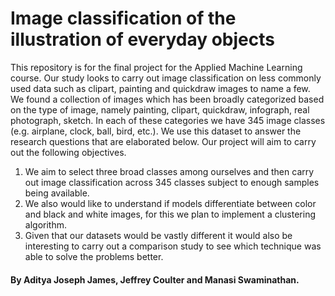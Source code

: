 # Image classification of the illustration of everyday objects
This repository is for the final project for the Applied Machine Learning course. 
Our study looks to carry out image classification on less commonly used data such as clipart, painting and quickdraw images to name a few. We found a collection of images which has been broadly categorized based on the type of image, namely painting, clipart, quickdraw, infograph,  real photograph, sketch. In each of these categories we have 345 image classes (e.g. airplane, clock, ball, bird, etc.). We use this dataset to answer the research questions that are elaborated below. Our project will aim to carry out the following objectives.
1) We aim to select three broad classes among ourselves and then carry out image classification across 345 classes subject to enough samples being available. 
2) We also would like to understand if models differentiate between color and black and white images, for this we plan to implement a clustering algorithm. 
3) Given that our datasets would be vastly different it would also be interesting to carry out a comparison study to see which technique was able to solve the problems better. 

#### By  Aditya Joseph James, Jeffrey Coulter and Manasi Swaminathan.
